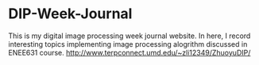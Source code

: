 # DIP-Week-Journal
This is my digital image processing week journal website. In here, I record interesting topics implementing image processing alogrithm discussed in ENEE631 course.
http://www.terpconnect.umd.edu/~zli12349/ZhuoyuDIP/
